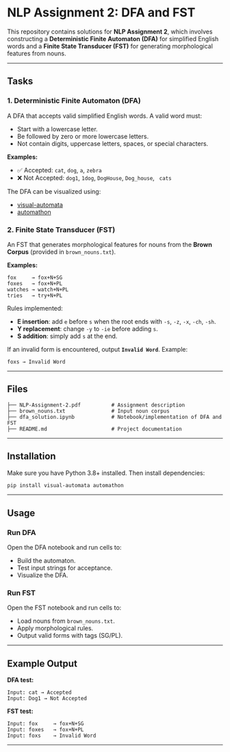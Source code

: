 # NLP Assignment 2: DFA and FST

This repository contains solutions for **NLP Assignment 2**, which involves constructing a **Deterministic Finite Automaton (DFA)** for simplified English words and a **Finite State Transducer (FST)** for generating morphological features from nouns.

---

## Tasks

### 1. Deterministic Finite Automaton (DFA)
A DFA that accepts valid simplified English words. A valid word must:
- Start with a lowercase letter.
- Be followed by zero or more lowercase letters.
- Not contain digits, uppercase letters, spaces, or special characters.

**Examples:**
- ✅ Accepted: `cat`, `dog`, `a`, `zebra`
- ❌ Not Accepted: `dog1`, `1dog`, `DogHouse`, `Dog_house`, ` cats`

The DFA can be visualized using:
- [visual-automata](https://pypi.org/project/visual-automata/)
- [automathon](https://github.com/rohaquinlop/automathon)

### 2. Finite State Transducer (FST)
An FST that generates morphological features for nouns from the **Brown Corpus** (provided in `brown_nouns.txt`).

**Examples:**
```
fox     → fox+N+SG
foxes   → fox+N+PL
watches → watch+N+PL
tries   → try+N+PL
```

Rules implemented:
- **E insertion**: add `e` before `s` when the root ends with `-s`, `-z`, `-x`, `-ch`, `-sh`.
- **Y replacement**: change `-y` to `-ie` before adding `s`.
- **S addition**: simply add `s` at the end.

If an invalid form is encountered, output **`Invalid Word`**. Example:
```
foxs → Invalid Word
```

---

## Files
```
├── NLP-Assignment-2.pdf          # Assignment description
├── brown_nouns.txt               # Input noun corpus
├── dfa_solution.ipynb            # Notebook/implementation of DFA and FST
├── README.md                     # Project documentation
```

---

## Installation
Make sure you have Python 3.8+ installed. Then install dependencies:

```bash
pip install visual-automata automathon
```

---

## Usage
### Run DFA
Open the DFA notebook and run cells to:
- Build the automaton.
- Test input strings for acceptance.
- Visualize the DFA.

### Run FST
Open the FST notebook and run cells to:
- Load nouns from `brown_nouns.txt`.
- Apply morphological rules.
- Output valid forms with tags (SG/PL).

---

## Example Output
**DFA test:**
```
Input: cat → Accepted
Input: Dog1 → Not Accepted
```

**FST test:**
```
Input: fox     → fox+N+SG
Input: foxes   → fox+N+PL
Input: foxs    → Invalid Word
```

---




